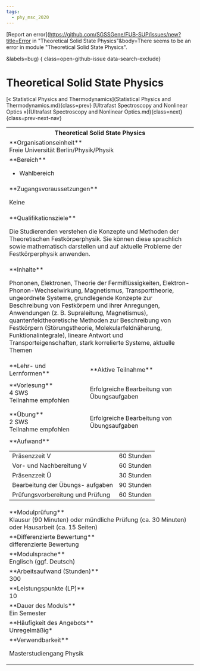 ```yaml
---
tags:
  - phy_msc_2020
---
```

[Report an error](https://github.com/SGSSGene/FUB-SUP/issues/new?title=Error in "Theoretical Solid State Physics"&body=There seems to be an error in module "Theoretical Solid State Physics".

<Describe here a slightly more detailed description of what is wrong>&labels=bug)
{ class=open-github-issue data-search-exclude}

# Theoretical Solid State Physics

[« Statistical Physics and Thermodynamics](Statistical Physics and Thermodynamics.md){class=prev}
[Ultrafast Spectroscopy and Nonlinear Optics »](Ultrafast Spectroscopy and Nonlinear Optics.md){class=next}
{class=prev-next-nav}

<table markdown id="moduledesc">
<tr markdown class="moduledesc_head"><th colspan="2">Theoretical Solid State Physics </th></tr>
<tr markdown><td colspan="2">**Organisationseinheit**   <br>Freie Universität Berlin/Physik/Physik</td></tr>

<tr markdown><td colspan="2">**Bereich**<br>


- Wahlbereich

</td></tr>

<tr markdown><td colspan="2">**Zugangsvoraussetzungen** <br>

Keine


</td></tr>
<tr markdown><td colspan="2">**Qualifikationsziele**    <br>

Die Studierenden verstehen die Konzepte und Methoden der Theoretischen
Festkörperphysik. Sie können diese sprachlich sowie mathematisch darstellen
und auf aktuelle Probleme der Festkörperphysik anwenden.


</td></tr>
<tr markdown><td colspan="2">**Inhalte**                <br>

Phononen, Elektronen, Theorie der Fermiflüssigkeiten,
Elektron-Phonon-Wechselwirkung, Magnetismus, Transporttheorie, ungeordnete
Systeme, grundlegende Konzepte zur Beschreibung von Festkörpern und ihrer
Anregungen, Anwendungen (z. B. Supraleitung, Magnetismus),
quantenfeldtheoretische Methoden zur Beschreibung von Festkörpern
(Störungstheorie, Molekularfeldnäherung, Funktionalintegrale), lineare
Antwort und Transporteigenschaften, stark korrelierte Systeme, aktuelle
Themen


</td></tr>

<tr markdown><td>**Lehr- und Lernformen**</td><td>**Aktive Teilnahme**</td></tr>
<tr markdown><td> **Vorlesung** <br>4 SWS <br> Teilnahme empfohlen</td><td>

Erfolgreiche Bearbeitung von Übungsaufgaben
</td></tr>
<tr markdown><td> **Übung** <br>2 SWS <br> Teilnahme empfohlen</td><td>

Erfolgreiche Bearbeitung von Übungsaufgaben
</td></tr>
<tr markdown><td colspan="2">**Aufwand**                <br>
<table class="aufwand_table">
<tr><td>Präsenzzeit V</td><td>60 Stunden</td></tr>
<tr><td>Vor- und Nachbereitung V</td><td>60 Stunden</td></tr>
<tr><td>Präsenzzeit Ü</td><td>30 Stunden</td></tr>
<tr><td>Bearbeitung der Übungs- aufgaben</td><td>90 Stunden</td></tr>
<tr><td>Prüfungsvorbereitung und Prüfung</td><td>60 Stunden</td></tr>
</table>

</td></tr>
<tr markdown><td colspan="2">**Modulprüfung**             <br>Klausur (90 Minuten) oder mündliche Prüfung (ca. 30 Minuten) oder Hausarbeit
(ca. 15 Seiten)


</td></tr>
<tr markdown><td colspan="2">**Differenzierte Bewertung** <br>differenzierte Bewertung

</td></tr>
<tr markdown><td colspan="2">**Modulsprache**             <br>Englisch (ggf. Deutsch)</td></tr>
<tr markdown><td colspan="2">**Arbeitsaufwand (Stunden)** <br>300</td></tr>
<tr markdown><td colspan="2">**Leistungspunkte (LP)**     <br>10</td></tr>
<tr markdown><td colspan="2">**Dauer des Moduls**         <br>Ein Semester</td></tr>
<tr markdown><td colspan="2">**Häufigkeit des Angebots**  <br>Unregelmäßig*</td></tr>
<tr markdown><td colspan="2">**Verwendbarkeit**           <br>

Masterstudiengang Physik


</td></tr>

</table>
